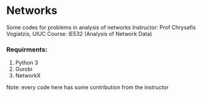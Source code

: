 # Networks
Some codes for problems in analysis of networks
Instructor: Prof Chrysafis Vogiatzis, UIUC
Course: IE532 (Analysis of Network Data)

### Requirments:
1. Python 3
2. Gurobi
3. NetworkX

Note: every code here has some contribution from the instructor

